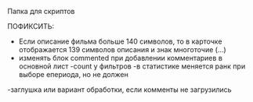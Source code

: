 Папка для скриптов

ПОФИКСИТЬ:

- Если описание фильма больше 140 символов, то в карточке отображается 139 символов описания и знак многоточие (…)
- изменять блок commented при добавлении комментариев в основной лист
-count у фильтров
-в статистике меняется ранк при выборе епериода, но не должен

-заглушка или вариант обработки, если комменты не загрузились